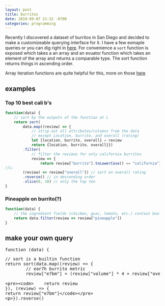 ```yaml
---
layout: post
title: burritos
date: 2018-09-07 21:32 -0700
categories: programming
---
```


<style>
	.table-wrapper {
		width: 100%;
		max-height: 800px;
		overflow: scroll;
	}

	#data-table {
	}

	#code-input {
		all:inherit;
		padding: 0px;
		width: 100%;
		height: 100%;
		border: none;
		display: inline;
	}
</style>

Recently I discovered a dataset of burritos in San Diego and decided to make a customizeable querying interface for it. I have a few exmaple queries or you can dig right in [here](#make-your-own-query). For convenience a `sort` function is exposed which takes a an array and an evuator function which takes an element of the array and returns a comparable type. The sort function returns things in ascending order.

Array iteration functions are quite helpful for this, more on those [here](https://developer.mozilla.org/en-US/docs/Web/JavaScript/Reference/Global_Objects/Array#Methods_2)

## examples

### Top 10 best cali b's
```javascript
function(data) {
	// sort by the outputs of the function at L
	return sort(
		data.map((review) => {
			// strip out all attributes/columns from the data
			// except Location, burrito, and overall (rating)
			let {location, burrito, overall} = review
			return {location, burrito, overall}})
		.filter(
			// filter the reviews for only california burritos
			review => {
				return review["burrito"].toLowerCase() == "california"}),
//L:
		(review) => review["overall"]) // sort on overall rating
		.reverse() // in descending order
		.slice(0, 10) // only the top ten
}
```

### Pineapple on burrito(?)
```javascript
function(data) {
	// the ingredient fields (chicken, guac, tomato, etc.) contain booleans
	return data.filter(review => review["pineapple"])
}
```

## make your own query

<div id="input-wrapper">
	<pre>
function (data) {
<textarea id="code-input" rows="15">
// sort is a builtin function
return sort(data.map((review) => {
		// ear7h burrito metric
		review["e7bm"] = (review["volume"] * 4 + review["overall"]) / review["cost"]

		return review
	}), (review) => {
	return review["e7bm"]
}).reverse()
</textarea>
} // make sure to return an array
	</pre>
</div>
<button onclick="runUserFunc()">Run</button>

<div class="table-wrapper">
	<table id="data-table" cellspacing="0"></table>
</div>

<script type="text/javascript">
	var DATA = {}
	var LIVE_DATA = {}
	const TABLE_ID = "#data-table"

	// quicksort
	const sort = (arr, fn) => {
		if (arr.length === 0) {
			return arr
		} else if (arr.length === 1) {
			return arr
		} else if (arr.length === 2) {
			if (fn(arr[0]) > fn(arr[1])) {
				return [arr[1], arr[0]]
			} else {
				return arr
			}
		} else {
			let pivoti = Math.floor(arr.length / 2)
			let pivot = fn(arr[pivoti])
			let [l, r] = [[], []]
			arr.forEach((val, i) => {
				if (i === pivoti) {
					return
				}

				if (fn(val) <= pivot) {
					l.push(val)
				} else {
					r.push(val)
				}
			})
			console.log("lr", l, r)

			return sort(l, fn).concat([arr[pivoti], ...sort(r, fn)])
		}

	}

	// reads csv string and returns an object
	const csv2obj = (data) => {
		let i = data.indexOf("\n")
		console.log([data.slice(0, i).split(","), data.slice(i+1)])
		let fields
		[fields, data] = [data.slice(0, i).split(","), data.slice(i+1)]

		return data.split("\n")
			.map((ln) => {
				let obj = {}

				ln.split(",")
					.forEach((val,i) => {
						if (!val) {
							val = null
						} else if (!isNaN(Number(val))) {
							val = Number(val)
						} else if (val == "x" || val == "X") {
							val = true
						}

						// make object fields lower cased
						let field = fields[i]
						if (field) {
							field = field.toLowerCase()
						}
						obj[field] = val
					})

				return obj
			})
	}

	const makeTable = (elId, arr, field) => {
		if (typeof elId !== "string") {
			throw new Error("element id must be string")
		}

		if (field) {
			arr = sort(arr, x => x[field]).reverse()
		}
		LIVE_DATA = arr

		let table = document
			.querySelector("#"+elId)

		// clear existing table
		while (table.lastChild) {
			table.removeChild(table.lastChild)
		}

		let tHead = table
			.appendChild(
				document.createElement("thead"))
			.appendChild(
				document.createElement("tr"))
		let tBody = table.appendChild(document.createElement("tbody"))

		let fields = Object
			.keys(arr[0])
			.filter(
				key => arr[0].hasOwnProperty(key))
		// create header
		fields
			.forEach((key) => {
				let cell = document.createElement("th")
				cell.innerHTML = key
				tHead.appendChild(cell)})

		// create rows
		arr
			.slice(1)
			.forEach((el) => {
				let row = document.createElement("tr")
				tBody.appendChild(row)
				fields.forEach((key) => {
					let cell = document.createElement("th")
					cell.innerHTML = el[key]
					row.appendChild(cell)
				})
			})

	}

	const runUserFunc = () => {
		funcBody = document.querySelector("#code-input").value
		console.log("func: ", funcBody)
		// deep copy the data
		let data = JSON.parse(JSON.stringify(DATA))
		let fn = new Function("data", funcBody)
		data = fn(data)

		makeTable("data-table", data)
	}

	(function init() {
		// load csv
		let file = new XMLHttpRequest();
		
		file.open("GET", "/assets/burrito.csv")
		
		file.onreadystatechange = () => {
			if (file.readyState === 4) {
				DATA = csv2obj(file.response)
				LIVE_DATA = DATA
				runUserFunc()
			}
		}
		file.send()

	})()
</script>